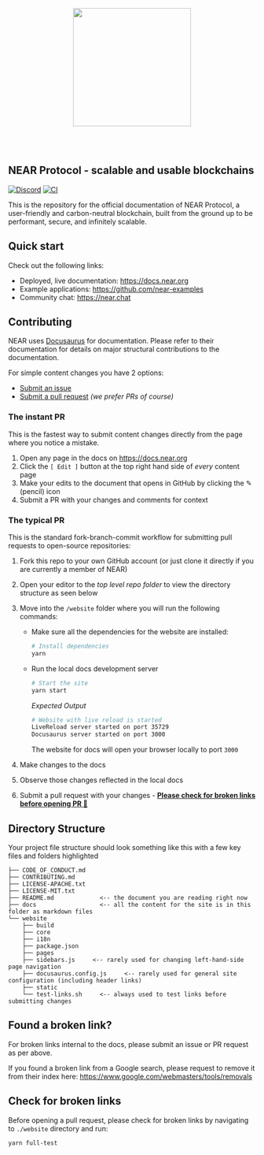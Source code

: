 <br />
<br />

<p align="center">
<img src="website/static/docs/assets/near_logo.png" width="240">
</p>

<br />
<br />

## NEAR Protocol - scalable and usable blockchains

[![Discord](https://img.shields.io/discord/490367152054992913.svg)](http://near.chat)
[![CI](https://github.com/near/docs/actions/workflows/build-check.yml/badge.svg)](https://github.com/near/docs/actions/workflows/build-check.yml)

This is the repository for the official documentation of NEAR Protocol, a user-friendly and carbon-neutral blockchain, built from the ground up to be performant, secure, and infinitely scalable.

## Quick start

Check out the following links:

- Deployed, live documentation: https://docs.near.org
- Example applications: https://github.com/near-examples
- Community chat: https://near.chat

## Contributing

NEAR uses [Docusaurus](https://docusaurus.io) for documentation. Please refer to their documentation for details on major structural contributions to the documentation.

For simple content changes you have 2 options:

- [Submit an issue](https://github.com/near/docs/issues)
- [Submit a pull request](https://github.com/near/docs/pulls) *(we prefer PRs of course)*

### The instant PR

This is the fastest way to submit content changes directly from the page where you notice a mistake.

1. Open any page in the docs on https://docs.near.org
2. Click the `[ Edit ]` button at the top right hand side of _every_ content page
3. Make your edits to the document that opens in GitHub by clicking the ✎ (pencil) icon
4. Submit a PR with your changes and comments for context

### The typical PR

This is the standard fork-branch-commit workflow for submitting pull requests to open-source repositories:

1. Fork this repo to your own GitHub account (or just clone it directly if you are currently a member of NEAR)

2. Open your editor to the _top level repo folder_ to view the directory structure as seen below

3. Move into the `/website` folder where you will run the following commands:

   - Make sure all the dependencies for the website are installed:

     ```sh
     # Install dependencies
     yarn
     ```

   - Run the local docs development server

      ```sh
      # Start the site
      yarn start
      ```

      _Expected Output_

      ```sh
      # Website with live reload is started
      LiveReload server started on port 35729
      Docusaurus server started on port 3000
      ```

      The website for docs will open your browser locally to port `3000`

4. Make changes to the docs

5. Observe those changes reflected in the local docs

6. Submit a pull request with your changes - **[Please check for broken links before opening PR 🙏](#check-for-broken-links)**

## Directory Structure

Your project file structure should look something like this with a few key files and folders highlighted

```
├── CODE_OF_CONDUCT.md
├── CONTRIBUTING.md
├── LICENSE-APACHE.txt
├── LICENSE-MIT.txt
├── README.md             <-- the document you are reading right now
├── docs                  <-- all the content for the site is in this folder as markdown files
└── website
    ├── build
    ├── core
    ├── i18n
    ├── package.json
    ├── pages
    ├── sidebars.js     <-- rarely used for changing left-hand-side page navigation
    ├── docusaurus.config.js     <-- rarely used for general site configuration (including header links)
    ├── static
    └── test-links.sh     <-- always used to test links before submitting changes
```

## Found a broken link?

For broken links internal to the docs, please submit an issue or PR request as per above.

If you found a broken link from a Google search, please request to remove it from their index here: https://www.google.com/webmasters/tools/removals

## Check for broken links

Before opening a pull request, please check for broken links by navigating to `./website` directory and run:

```bash
yarn full-test
```
